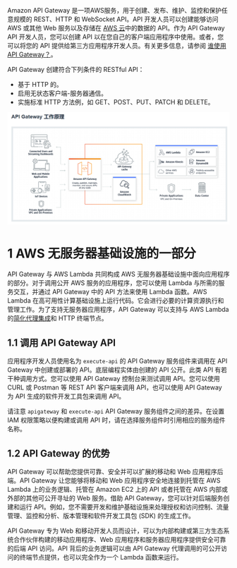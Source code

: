 

Amazon API Gateway 是一项AWS服务，用于创建、发布、维护、监控和保护任意规模的 REST、HTTP 和 WebSocket API。API 开发人员可以创建能够访问 AWS 或其他 Web 服务以及存储在 [AWS 云](https://aws.amazon.com/what-is-cloud-computing/)中的数据的 API。作为 API Gateway API 开发人员，您可以创建 API 以在您自己的客户端应用程序中使用。或者，您可以将您的 API 提供给第三方应用程序开发人员。有关更多信息，请参阅 [谁使用 API Gateway？](https://docs.aws.amazon.com/zh_cn/apigateway/latest/developerguide/api-gateway-overview-developer-experience.html#apigateway-who-uses-api-gateway)。

API Gateway 创建符合下列条件的 RESTful API：
- 基于 HTTP 的。
- 启用无状态客户端-服务器通信。
- 实施标准 HTTP 方法例，如 GET、POST、PUT、PATCH 和 DELETE。


![](image/Pasted%20image%2020240228213602.png)

# 1 AWS 无服务器基础设施的一部分

API Gateway 与 AWS Lambda 共同构成 AWS 无服务器基础设施中面向应用程序的部分。对于调用公开 AWS 服务的应用程序，您可以使用 Lambda 与所需的服务交互，并通过 API Gateway 中的 API 方法来使用 Lambda 函数。AWS Lambda 在高可用性计算基础设施上运行代码。它会进行必要的计算资源执行和管理工作。为了支持无服务器应用程序，API Gateway 可以支持与 AWS Lambda 的[简化代理集成](http://docs.aws.amazon.com/zh_cn/apigateway/latest/developerguide/api-gateway-set-up-simple-proxy.html)和 HTTP 终端节点。

## 1.1 调用 API Gateway API

应用程序开发人员使用名为 `execute-api` 的 API Gateway 服务组件来调用在 API Gateway 中创建或部署的 API。底层编程实体由创建的 API 公开。此类 API 有若干种调用方式。您可以使用 API Gateway 控制台来测试调用 API。您可以使用 CURL 或 Postman 等 REST API 客户端来调用 API，也可以使用 API Gateway 为 API 生成的软件开发工具包来调用 API。

请注意 `apigateway` 和 `execute-api` API Gateway 服务组件之间的差异。在设置 IAM 权限策略以便构建或调用 API 时，请在选择服务组件时引用相应的服务组件名称。

## 1.2 API Gateway 的优势

API Gateway 可以帮助您提供可靠、安全并可以扩展的移动和 Web 应用程序后端。API Gateway 让您能够将移动和 Web 应用程序安全地连接到托管在 AWS Lambda 上的业务逻辑、托管在 Amazon EC2 上的 API 或者托管在 AWS 内部或外部的其他可公开寻址的 Web 服务。借助 API Gateway，您可以针对后端服务创建和运行 API。例如，您不需要开发和维护基础设施来处理授权和访问控制、流量管理、监控和分析、版本管理和软件开发工具包 (SDK) 的生成工作。

API Gateway 专为 Web 和移动开发人员而设计，可以为内部构建或第三方生态系统合作伙伴构建的移动应用程序、Web 应用程序和服务器应用程序提供安全可靠的后端 API 访问。API 背后的业务逻辑可以由 API Gateway 代理调用的可公开访问的终端节点提供，也可以完全作为一个 Lambda 函数来运行。


